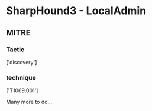 # SharpHound3 - LocalAdmin

## MITRE

### Tactic
['discovery']

### technique
['T1069.001']

Many more to do...

